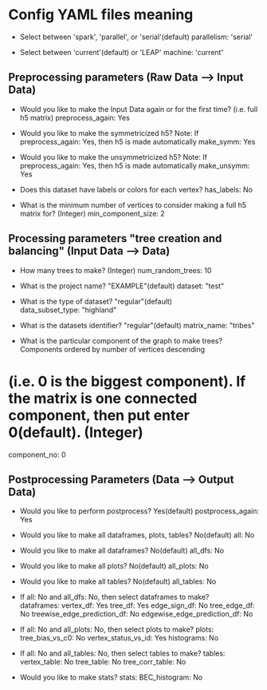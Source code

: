 # Config YAML files meaning 

* Select between 'spark', 'parallel', or 'serial'(default)
parallelism: 'serial' 

* Select between 'current'(default) or 'LEAP'
machine: 'current' 


## Preprocessing parameters (Raw Data --> Input Data)

* Would you like to make the Input Data again or for the first time? (i.e. full h5 matrix)
preprocess_again: Yes 

* Would you like to make the symmetricized h5? Note: If preprocess_again: Yes, then h5 is made automatically 
make_symm: Yes 

* Would you like to make the unsymmetricized h5? Note: If preprocess_again: Yes, then h5 is made automatically 
make_unsymm: Yes 

* Does this dataset have labels or colors for each vertex?
has_labels: No  

* What is the minimum number of vertices to consider making a full h5 matrix for? (Integer)
min_component_size: 2 

## Processing parameters "tree creation and balancing" (Input Data --> Data)

* How many trees to make? (Integer)
num_random_trees: 10 

* What is the project name? "EXAMPLE"(default)
dataset: "test" 

* What is the type of dataset? "regular"(default)  
data_subset_type: "highland" 

* What is the datasets identifier? "regular"(default)
matrix_name: "tribes"

* What is the particular component of the graph to make trees? Components ordered by number of vertices descending 
# (i.e. 0 is the biggest component). If the matrix is one connected component, then put enter 0(default). (Integer)
component_no: 0 

## Postprocessing Parameters (Data --> Output Data)

* Would you like to perform postprocess? Yes(default) 
postprocess_again: Yes

* Would you like to make all dataframes, plots, tables? No(default)
all: No  

* Would you like to make all dataframes? No(default)
all_dfs: No

* Would you like to make all plots? No(default)
all_plots: No

* Would you like to make all tables? No(default)
all_tables: No 

* If all: No and all_dfs: No, then select dataframes to make?  
dataframes:
  vertex_df: Yes
  tree_df: Yes
  edge_sign_df: No
  tree_edge_df: No
  treewise_edge_prediction_df: No
  edgewise_edge_prediction_df: No
 
* If all: No and all_plots: No, then select plots to make?
plots: 
  tree_bias_vs_c0: No
  vertex_status_vs_id: Yes
  histograms: No

* If all: No and all_tables: No, then select tables to make?
tables:
  vertex_table: No
  tree_table: No
  tree_corr_table: No

* Would you like to make stats? 
stats:
  BEC_histogram: No
